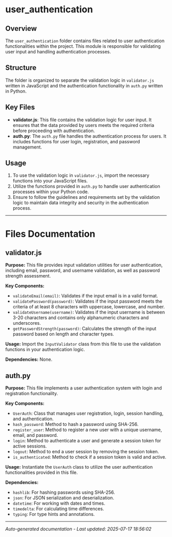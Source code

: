 # user_authentication

## Overview
The `user_authentication` folder contains files related to user authentication functionalities within the project. This module is responsible for validating user input and handling authentication processes.

## Structure
The folder is organized to separate the validation logic in `validator.js` written in JavaScript and the authentication functionality in `auth.py` written in Python.

## Key Files
- **validator.js**: This file contains the validation logic for user input. It ensures that the data provided by users meets the required criteria before proceeding with authentication.
- **auth.py**: The `auth.py` file handles the authentication process for users. It includes functions for user login, registration, and password management.

## Usage
1. To use the validation logic in `validator.js`, import the necessary functions into your JavaScript files.
2. Utilize the functions provided in `auth.py` to handle user authentication processes within your Python code.
3. Ensure to follow the guidelines and requirements set by the validation logic to maintain data integrity and security in the authentication process.

---

# Files Documentation

## validator.js

**Purpose:** This file provides input validation utilities for user authentication, including email, password, and username validation, as well as password strength assessment.

**Key Components:**
- `validateEmail(email)`: Validates if the input email is in a valid format.
- `validatePassword(password)`: Validates if the input password meets the criteria of at least 8 characters with uppercase, lowercase, and number.
- `validateUsername(username)`: Validates if the input username is between 3-20 characters and contains only alphanumeric characters and underscores.
- `getPasswordStrength(password)`: Calculates the strength of the input password based on length and character types.

**Usage:** Import the `InputValidator` class from this file to use the validation functions in your authentication logic.

**Dependencies:** None.

## auth.py

**Purpose:** This file implements a user authentication system with login and registration functionality.

**Key Components:**
- `UserAuth`: Class that manages user registration, login, session handling, and authentication.
- `hash_password`: Method to hash a password using SHA-256.
- `register_user`: Method to register a new user with a unique username, email, and password.
- `login`: Method to authenticate a user and generate a session token for active sessions.
- `logout`: Method to end a user session by removing the session token.
- `is_authenticated`: Method to check if a session token is valid and active.

**Usage:** Instantiate the `UserAuth` class to utilize the user authentication functionalities provided in this file.

**Dependencies:**
- `hashlib`: For hashing passwords using SHA-256.
- `json`: For JSON serialization and deserialization.
- `datetime`: For working with dates and times.
- `timedelta`: For calculating time differences.
- `typing`: For type hints and annotations.

---
*Auto-generated documentation - Last updated: 2025-07-17 18:56:02*
